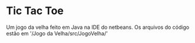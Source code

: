 # Tic Tac Toe

Um jogo da velha feito em Java na IDE do netbeans.
Os arquivos do código estão em '/Jogo da Velha/src/JogoVelha/'
